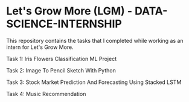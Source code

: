 # Let's Grow More (LGM) - DATA-SCIENCE-INTERNSHIP
This repository contains the tasks that I completed while working as an intern for Let's Grow More.

Task 1: Iris Flowers Classification ML Project

Task 2: Image To Pencil Sketch With Python

Task 3: Stock Market Prediction And Forecasting Using Stacked LSTM

Task 4: Music Recommendation
